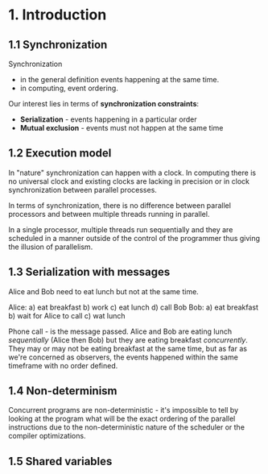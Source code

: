 # 1. Introduction

## 1.1 Synchronization

Synchronization 
- in the general definition events happening at the same time.
- in computing, event ordering.

Our interest lies in terms of **synchronization constraints**: 
- **Serialization** - events happening in a particular order
- **Mutual exclusion** - events must not happen at the same time

## 1.2 Execution model

In "nature" synchronization can happen with a clock. In computing there is no universal clock and existing clocks
are lacking in precision or in clock synchronization between parallel processes.

In terms of synchronization, there is no difference between parallel processors and between multiple threads running
in parallel.

In a single processor, multiple threads run sequentially and they are scheduled in a manner outside of the control of the
programmer thus giving the illusion of parallelism.

## 1.3 Serialization with messages

Alice and Bob need to eat lunch but not at the same time.

Alice: a) eat breakfast b) work c) eat lunch d) call Bob
Bob: a) eat breakfast b) wait for Alice to call c) wat lunch

Phone call - is the message passed.
Alice and Bob are eating lunch *sequentially* (Alice then Bob) but they are eating breakfast
*concurrently*. They may or may not be eating breakfast at the same time, but as far as we're concerned
as observers, the events happened within the same timeframe with no order defined.

## 1.4 Non-determinism

Concurrent programs are non-deterministic - it's impossible to tell by looking at the program what will be the exact
ordering of the parallel instructions due to the non-deterministic nature of the scheduler or the compiler optimizations.

## 1.5 Shared variables


